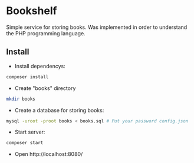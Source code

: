 # Bookshelf
Simple service for storing books. Was implemented in order to understand the PHP programming language.

## Install
- Install dependencys:
```bash
composer install
```
- Create "books" directory
```bash
mkdir books
```
- Create a database for storing books:
```bash
mysql -uroot -proot books < books.sql # Put your password config.json
```
- Start server:
```bash
composer start
```
- Open http://localhost:8080/